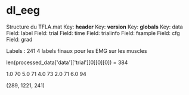 # dl_eeg

Structure du TFLA.mat
Key: __header__
Key: __version__
Key: __globals__
Key: data
	Field: label
	Field: trial
	Field: time
	Field: trialinfo
	Field: fsample
	Field: cfg
	Field: grad


Labels : 241
4 labels finaux pour les EMG sur les muscles


len(processed_data['data']['trial'][0][0][0]) = 384



1.0 70
5.0 71
4.0 73
2.0 71
6.0 94

(289, 1221, 241)

